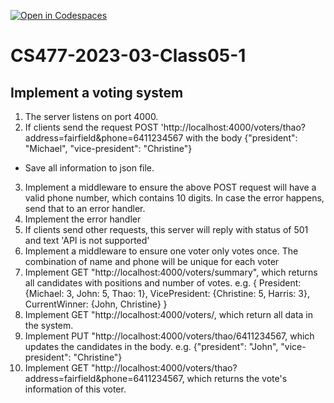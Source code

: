 [![Open in Codespaces](https://classroom.github.com/assets/launch-codespace-f4981d0f882b2a3f0472912d15f9806d57e124e0fc890972558857b51b24a6f9.svg)](https://classroom.github.com/open-in-codespaces?assignment_repo_id=10460613)
# CS477-2023-03-Class05-1

## Implement a voting system
1. The server listens on port 4000.
2. If clients send the request POST 'http://localhost:4000/voters/thao?address=fairfield&phone=6411234567
    with the body {"president": "Michael", "vice-president": "Christine"}
* Save all information to json file.
3. Implement a middleware to ensure the above POST request will have a valid phone number, which contains 10 digits. In case the error happens, send that to an error handler.
4. Implement the error handler
5. If clients send other requests, this server will reply with status of 501 and text 'API is not supported'
6. Implement a middleware to ensure one voter only votes once. The combination of name and phone will be unique for each voter
7. Implement GET "http://localhost:4000/voters/summary", which returns all candidates with positions and number of votes. e.g. 
{
  President: {Michael: 3, John: 5, Thao: 1},
  VicePresident: {Christine: 5, Harris: 3},
  CurrentWinner: {John, Christine}
}
8. Implement GET "http://localhost:4000/voters/, which return all data in the system.
9. Implement PUT "http://localhost:4000/voters/thao/6411234567, which updates the candidates in the body. e.g. {"president": "John", "vice-president": "Christine"}
10. Implement GET "http://localhost:4000/voters/thao?address=fairfield&phone=6411234567, which returns the vote's information of this voter.
